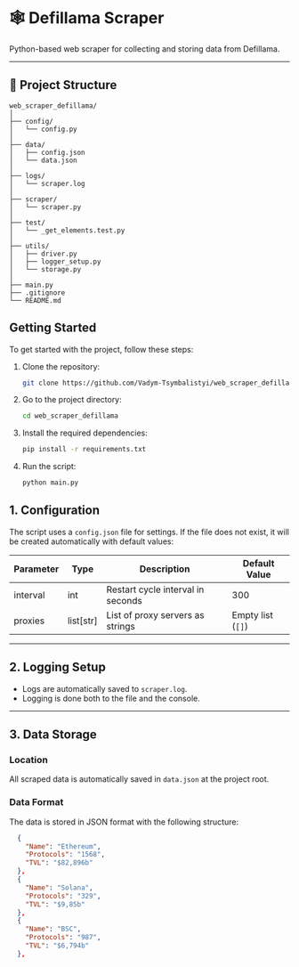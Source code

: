 # 🕸️ Defillama Scraper

Python-based web scraper for collecting and storing data from Defillama.

---

## 📁 Project Structure

```plaintext
web_scraper_defillama/
│
├── config/
│   └── config.py
│
├── data/
│   ├── config.json
│   └── data.json
│
├── logs/
│   └── scraper.log
│
├── scraper/
│   └── scraper.py
│
├── test/
│   └── _get_elements.test.py
│
├── utils/
│   ├── driver.py
│   ├── logger_setup.py
│   └── storage.py
│
├── main.py
├── .gitignore
└── README.md 
 ```
## Getting Started

To get started with the project, follow these steps:

1. Clone the repository:
    ```bash
    git clone https://github.com/Vadym-Tsymbalistyi/web_scraper_defillama.git
    ```

2. Go to the project directory:

    ```bash
    cd web_scraper_defillama
    ```
    
3. Install the required dependencies:
    ```bash
    pip install -r requirements.txt
    ```

4. Run the script:
    ```bash
    python main.py
    ```
   

## 1. Configuration

The script uses a `config.json` file for settings. If the file does not exist, it will be created automatically with default values:

| Parameter | Type       | Description                               | Default Value             |
|-----------|------------|-------------------------------------------|---------------------------|
| interval  | int        | Restart cycle interval in seconds         | 300                       |
| proxies   | list[str]  | List of proxy servers as strings           | Empty list (`[]`)          |

---

## 2. Logging Setup

- Logs are automatically saved to `scraper.log`.
- Logging is done both to the file and the console.

---

## 3. Data Storage

### Location

All scraped data is automatically saved in `data.json` at the project root.

### Data Format

The data is stored in JSON format with the following structure:

```json
  {
    "Name": "Ethereum",
    "Protocols": "1568",
    "TVL": "$82,896b"
  },
  {
    "Name": "Solana",
    "Protocols": "329",
    "TVL": "$9,85b"
  },
  {
    "Name": "BSC",
    "Protocols": "987",
    "TVL": "$6,794b"
  },
